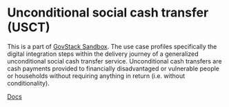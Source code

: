 # Unconditional social cash transfer (USCT)

This is a part of [GovStack Sandbox](https://govstack.gitbook.io/sandbox/). The use case profiles specifically the digital integration steps within the delivery journey of a generalized unconditional social cash transfer service. Unconditional cash transfers are cash payments provided to financially disadvantaged or vulnerable people or households without requiring anything in return (i.e. without conditionality).

[Docs](https://github.com/GovStackWorkingGroup/sandbox-usecase-usct-backend/blob/main/docs/main.md)